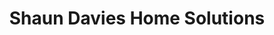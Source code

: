 ---
title: "Shaun Davies Home Solutions"
url: /cardiff/shaun-davies-home-solutions/
shop: interior decoration
---